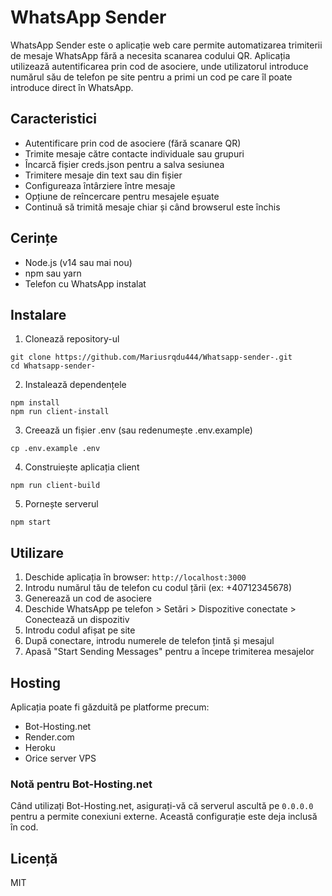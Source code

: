 # WhatsApp Sender

WhatsApp Sender este o aplicație web care permite automatizarea trimiterii de mesaje WhatsApp fără a necesita scanarea codului QR. Aplicația utilizează autentificarea prin cod de asociere, unde utilizatorul introduce numărul său de telefon pe site pentru a primi un cod pe care îl poate introduce direct în WhatsApp.

## Caracteristici

- Autentificare prin cod de asociere (fără scanare QR)
- Trimite mesaje către contacte individuale sau grupuri
- Încarcă fișier creds.json pentru a salva sesiunea
- Trimitere mesaje din text sau din fișier
- Configureaza întârziere între mesaje
- Opțiune de reîncercare pentru mesajele eșuate
- Continuă să trimită mesaje chiar și când browserul este închis

## Cerințe

- Node.js (v14 sau mai nou)
- npm sau yarn
- Telefon cu WhatsApp instalat

## Instalare

1. Clonează repository-ul
```
git clone https://github.com/Mariusrqdu444/Whatsapp-sender-.git
cd Whatsapp-sender-
```

2. Instalează dependențele
```
npm install
npm run client-install
```

3. Creează un fișier .env (sau redenumește .env.example)
```
cp .env.example .env
```

4. Construiește aplicația client
```
npm run client-build
```

5. Pornește serverul
```
npm start
```

## Utilizare

1. Deschide aplicația în browser: `http://localhost:3000`
2. Introdu numărul tău de telefon cu codul țării (ex: +40712345678)
3. Generează un cod de asociere
4. Deschide WhatsApp pe telefon > Setări > Dispozitive conectate > Conectează un dispozitiv
5. Introdu codul afișat pe site
6. După conectare, introdu numerele de telefon țintă și mesajul
7. Apasă "Start Sending Messages" pentru a începe trimiterea mesajelor

## Hosting

Aplicația poate fi găzduită pe platforme precum:
- Bot-Hosting.net
- Render.com
- Heroku
- Orice server VPS

### Notă pentru Bot-Hosting.net
Când utilizați Bot-Hosting.net, asigurați-vă că serverul ascultă pe `0.0.0.0` pentru a permite conexiuni externe. Această configurație este deja inclusă în cod.

## Licență

MIT
